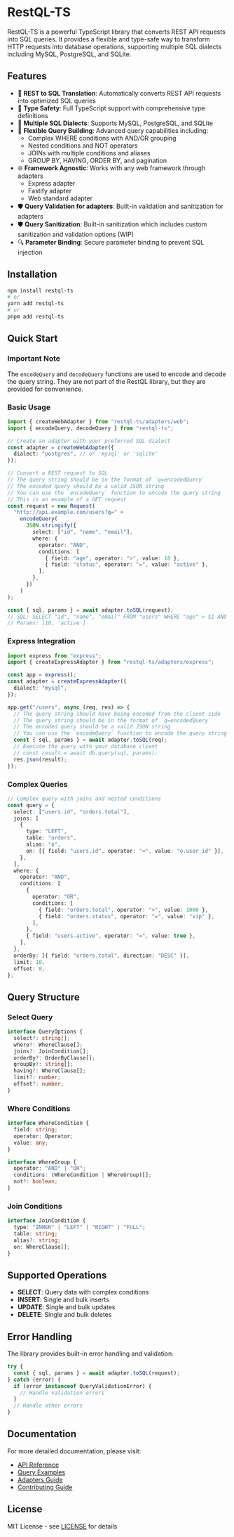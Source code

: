 # RestQL-TS

RestQL-TS is a powerful TypeScript library that converts REST API requests into SQL queries. It provides a flexible and type-safe way to transform HTTP requests into database operations, supporting multiple SQL dialects including MySQL, PostgreSQL, and SQLite.

## Features

- 🚀 **REST to SQL Translation**: Automatically converts REST API requests into optimized SQL queries
- 🎯 **Type Safety**: Full TypeScript support with comprehensive type definitions
- 🔌 **Multiple SQL Dialects**: Supports MySQL, PostgreSQL, and SQLite
- 🔄 **Flexible Query Building**: Advanced query capabilities including:
  - Complex WHERE conditions with AND/OR grouping
  - Nested conditions and NOT operators
  - JOINs with multiple conditions and aliases
  - GROUP BY, HAVING, ORDER BY, and pagination
- 🌐 **Framework Agnostic**: Works with any web framework through adapters
  - Express adapter
  - Fastify adapter
  - Web standard adapter
- 🛡️ **Query Validation for adapters**: Built-in validation and sanitization for adapters
- 🛡️ **Query Sanitization**: Built-in sanitization which includes custom sanitization and validation options (WIP)
- 🔍 **Parameter Binding**: Secure parameter binding to prevent SQL injection

## Installation

```bash
npm install restql-ts
# or
yarn add restql-ts
# or
pnpm add restql-ts
```

## Quick Start

### Important Note

The `encodeQuery` and `decodeQuery` functions are used to encode and decode the query string. They are not part of the RestQL library, but they are provided for convenience.

### Basic Usage

```typescript
import { createWebAdapter } from "restql-ts/adapters/web";
import { encodeQuery, decodeQuery } from "restql-ts";

// Create an adapter with your preferred SQL dialect
const adapter = createWebAdapter({
  dialect: "postgres", // or 'mysql' or 'sqlite'
});

// Convert a REST request to SQL
// The query string should be in the format of `q=encodedQuery`
// The encoded query should be a valid JSON string
// You can use the `encodeQuery` function to encode the query string
// This is an example of a GET request
const request = new Request(
  "http://api.example.com/users?q=" +
    encodeQuery(
      JSON.stringify({
        select: ["id", "name", "email"],
        where: {
          operator: "AND",
          conditions: [
            { field: "age", operator: ">", value: 18 },
            { field: "status", operator: "=", value: "active" },
          ],
        },
      })
    )
);

const { sql, params } = await adapter.toSQL(request);
// SQL: SELECT "id", "name", "email" FROM "users" WHERE "age" > $1 AND "status" = $2
// Params: [18, 'active']
```

### Express Integration

```typescript
import express from "express";
import { createExpressAdapter } from "restql-ts/adapters/express";

const app = express();
const adapter = createExpressAdapter({
  dialect: "mysql",
});

app.get("/users", async (req, res) => {
  // The query string should have being encoded from the client side
  // The query string should be in the format of `q=encodedQuery`
  // The encoded query should be a valid JSON string
  // You can use the `encodeQuery` function to encode the query string
  const { sql, params } = await adapter.toSQL(req);
  // Execute the query with your database client
  // const result = await db.query(sql, params);
  res.json(result);
});
```

### Complex Queries

```typescript
// Complex query with joins and nested conditions
const query = {
  select: ["users.id", "orders.total"],
  joins: [
    {
      type: "LEFT",
      table: "orders",
      alias: "o",
      on: [{ field: "users.id", operator: "=", value: "o.user_id" }],
    },
  ],
  where: {
    operator: "AND",
    conditions: [
      {
        operator: "OR",
        conditions: [
          { field: "orders.total", operator: ">", value: 1000 },
          { field: "orders.status", operator: "=", value: "vip" },
        ],
      },
      { field: "users.active", operator: "=", value: true },
    ],
  },
  orderBy: [{ field: "orders.total", direction: "DESC" }],
  limit: 10,
  offset: 0,
};
```

## Query Structure

### Select Query

```typescript
interface QueryOptions {
  select?: string[];
  where?: WhereClause[];
  joins?: JoinCondition[];
  orderBy?: OrderByClause[];
  groupBy?: string[];
  having?: WhereClause[];
  limit?: number;
  offset?: number;
}
```

### Where Conditions

```typescript
interface WhereCondition {
  field: string;
  operator: Operator;
  value: any;
}

interface WhereGroup {
  operator: "AND" | "OR";
  conditions: (WhereCondition | WhereGroup)[];
  not?: boolean;
}
```

### Join Conditions

```typescript
interface JoinCondition {
  type: "INNER" | "LEFT" | "RIGHT" | "FULL";
  table: string;
  alias?: string;
  on: WhereClause[];
}
```

## Supported Operations

- **SELECT**: Query data with complex conditions
- **INSERT**: Single and bulk inserts
- **UPDATE**: Single and bulk updates
- **DELETE**: Single and bulk deletes

## Error Handling

The library provides built-in error handling and validation:

```typescript
try {
  const { sql, params } = await adapter.toSQL(request);
} catch (error) {
  if (error instanceof QueryValidationError) {
    // Handle validation errors
  }
  // Handle other errors
}
```

## Documentation

For more detailed documentation, please visit:

- [API Reference](docs/api.md)
- [Query Examples](docs/examples.md)
- [Adapters Guide](docs/adapters.md)
- [Contributing Guide](CONTRIBUTING.md)

## License

MIT License - see [LICENSE](LICENSE) for details
